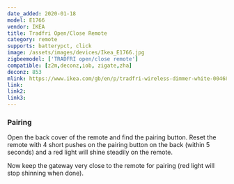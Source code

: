 ```yaml
---
date_added: 2020-01-18
model: E1766
vendor: IKEA
title: Tradfri Open/Close Remote
category: remote
supports: batterypct, click
image: /assets/images/devices/Ikea_E1766.jpg
zigbeemodel: ['TRADFRI open/close remote']
compatible: [z2m,deconz,iob, zigate,zha]
deconz: 853
mlink: https://www.ikea.com/gb/en/p/tradfri-wireless-dimmer-white-00468432/
link: 
link2: 
link3: 
---
```

### Pairing
Open the back cover of the remote and find the pairing button. Reset the remote with 4 short pushes on the pairing button on the back (within 5 seconds) and a red light will shine steadily on the remote.

Now keep the gateway very close to the remote for pairing (red light will stop shinning when done).
